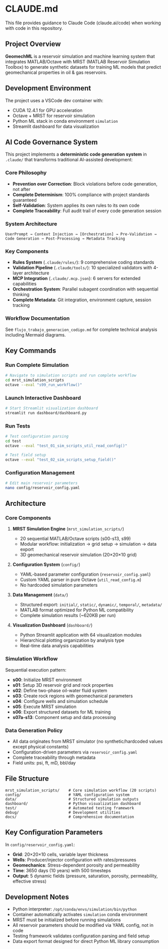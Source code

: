 # CLAUDE.md

This file provides guidance to Claude Code (claude.ai/code) when working with code in this repository.

## Project Overview

**GeomechML** is a reservoir simulation and machine learning system that integrates MATLAB/Octave with MRST (MATLAB Reservoir Simulation Toolbox) to generate synthetic datasets for training ML models that predict geomechanical properties in oil & gas reservoirs.

## Development Environment

The project uses a VSCode dev container with:
- CUDA 12.4.1 for GPU acceleration
- Octave + MRST for reservoir simulation
- Python ML stack in conda environment `simulation`
- Streamlit dashboard for data visualization

## AI Code Governance System

This project implements a **deterministic code generation system** in `.claude/` that transforms traditional AI-assisted development:

### Core Philosophy
- **Prevention over Correction**: Block violations before code generation, not after
- **Complete Determinism**: 100% compliance with project standards guaranteed
- **Self-Validation**: System applies its own rules to its own code
- **Complete Traceability**: Full audit trail of every code generation session

### System Architecture
```
UserPrompt → Context Injection → [Orchestration] → Pre-Validation → Code Generation → Post-Processing → Metadata Tracking
```

### Key Components
- **Rules System** (`.claude/rules/`): 9 comprehensive coding standards
- **Validation Pipeline** (`.claude/tools/`): 10 specialized validators with 4-layer architecture
- **MCP Integration** (`.claude/.mcp.json`): 6 servers for extended capabilities
- **Orchestration System**: Parallel subagent coordination with sequential thinking
- **Complete Metadata**: Git integration, environment capture, session tracking

### Workflow Documentation
See `flujo_trabajo_generacion_codigo.md` for complete technical analysis including Mermaid diagrams.

## Key Commands

### Run Complete Simulation
```bash
# Navigate to simulation scripts and run complete workflow
cd mrst_simulation_scripts
octave --eval "s99_run_workflow()"
```

### Launch Interactive Dashboard
```bash
# Start Streamlit visualization dashboard
streamlit run dashboard/dashboard.py
```

### Run Tests
```bash
# Test configuration parsing
cd test
octave --eval "test_01_sim_scripts_util_read_config()"

# Test field setup
octave --eval "test_02_sim_scripts_setup_field()"
```

### Configuration Management
```bash
# Edit main reservoir parameters
nano config/reservoir_config.yaml
```

## Architecture

### Core Components

1. **MRST Simulation Engine** (`mrst_simulation_scripts/`)
   - 20 sequential MATLAB/Octave scripts (s00-s13, s99)
   - Modular workflow: initialization → grid setup → simulation → data export
   - 3D geomechanical reservoir simulation (20×20×10 grid)

2. **Configuration System** (`config/`)
   - YAML-based parameter configuration (`reservoir_config.yaml`)
   - Custom YAML parser in pure Octave (`util_read_config.m`)
   - No hardcoded simulation parameters

3. **Data Management** (`data/`)
   - Structured export: `initial/`, `static/`, `dynamic/`, `temporal/`, `metadata/`
   - MATLAB format optimized for Python ML compatibility
   - Complete simulation results (~620KB per run)

4. **Visualization Dashboard** (`dashboard/`)
   - Python Streamlit application with 64 visualization modules
   - Hierarchical plotting organization by analysis type
   - Real-time data analysis capabilities

### Simulation Workflow

Sequential execution pattern:
- **s00**: Initialize MRST environment
- **s01**: Setup 3D reservoir grid and rock properties  
- **s02**: Define two-phase oil-water fluid system
- **s03**: Create rock regions with geomechanical parameters
- **s04**: Configure wells and simulation schedule
- **s05**: Execute MRST simulation
- **s06**: Export structured datasets for ML training
- **s07a-s13**: Component setup and data processing

### Data Generation Policy

- All data originates from MRST simulator (no synthetic/hardcoded values except physical constants)
- Configuration-driven parameters via `reservoir_config.yaml`
- Complete traceability through metadata
- Field units: psi, ft, mD, bbl/day

## File Structure

```
mrst_simulation_scripts/    # Core simulation workflow (20 scripts)
config/                     # YAML configuration system  
data/                       # Structured simulation outputs
dashboard/                  # Python visualization dashboard
test/                       # Automated testing framework
debug/                      # Development utilities
docs/                       # Comprehensive documentation
```

## Key Configuration Parameters

In `config/reservoir_config.yaml`:
- **Grid**: 20×20×10 cells, variable layer thickness
- **Wells**: Producer/injector configuration with rates/pressures
- **Geomechanics**: Stress-dependent porosity and permeability
- **Time**: 3650 days (10 years) with 500 timesteps
- **Output**: 5 dynamic fields (pressure, saturation, porosity, permeability, effective stress)

## Development Notes

- Python interpreter: `/opt/conda/envs/simulation/bin/python`
- Container automatically activates `simulation` conda environment
- MRST must be initialized before running simulations
- All reservoir parameters should be modified via YAML config, not in code
- Testing framework validates configuration parsing and field setup
- Data export format designed for direct Python ML library consumption